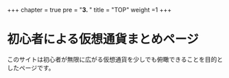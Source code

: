 +++
chapter = true
pre = "<b>3. </b>"
title = "TOP"
weight =1 
+++

# 初心者による仮想通貨まとめページ

このサイトは初心者が無限に広がる仮想通貨を少しでも俯瞰できることを目的としたページです。
